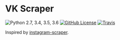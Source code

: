 VK Scraper
=================
![Python 2.7, 3.4, 3.5, 3.6](https://img.shields.io/badge/python-2.7%2C%203.4%2C%203.5%2C%203.6-blue.svg)
[![GitHub License](https://img.shields.io/badge/license-GPLv3-blue.svg)](https://raw.githubusercontent.com/vanyasem/VK-Scraper/master/LICENSE)
[![Travis](https://img.shields.io/travis/vanyasem/VK-Scraper.svg)](https://travis-ci.org/vanyasem/VK-Scraper)

Inspired by [instagram-scraper](https://github.com/rarcega/instagram-scraper).

